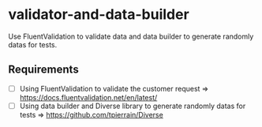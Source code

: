 # validator-and-data-builder
Use FluentValidation to validate data and data builder to generate randomly datas for tests.

## Requirements
- [ ] Using FluentValidation to validate the customer request => https://docs.fluentvalidation.net/en/latest/
- [ ] Using data builder and Diverse library to generate randomly datas for tests => https://github.com/tpierrain/Diverse
